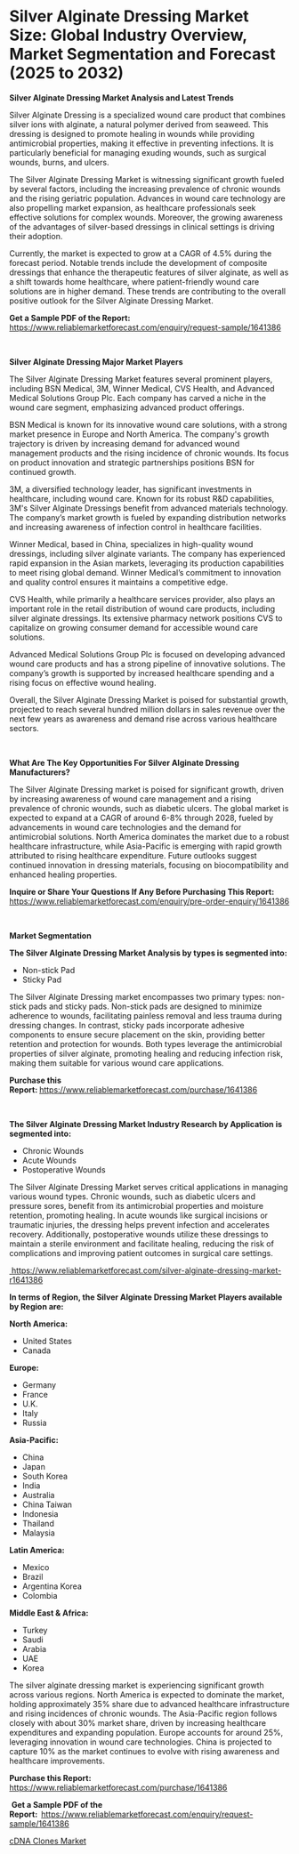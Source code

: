 <p><h1>Silver Alginate Dressing Market Size: Global Industry Overview, Market Segmentation and Forecast (2025 to 2032)</h1></p><p><strong>Silver Alginate Dressing Market Analysis and Latest Trends</strong></p>
<p><p>Silver Alginate Dressing is a specialized wound care product that combines silver ions with alginate, a natural polymer derived from seaweed. This dressing is designed to promote healing in wounds while providing antimicrobial properties, making it effective in preventing infections. It is particularly beneficial for managing exuding wounds, such as surgical wounds, burns, and ulcers.</p><p>The Silver Alginate Dressing Market is witnessing significant growth fueled by several factors, including the increasing prevalence of chronic wounds and the rising geriatric population. Advances in wound care technology are also propelling market expansion, as healthcare professionals seek effective solutions for complex wounds. Moreover, the growing awareness of the advantages of silver-based dressings in clinical settings is driving their adoption.</p><p>Currently, the market is expected to grow at a CAGR of 4.5% during the forecast period. Notable trends include the development of composite dressings that enhance the therapeutic features of silver alginate, as well as a shift towards home healthcare, where patient-friendly wound care solutions are in higher demand. These trends are contributing to the overall positive outlook for the Silver Alginate Dressing Market.</p></p>
<p><strong>Get a Sample PDF of the Report:&nbsp;</strong> <a href="https://www.reliablemarketforecast.com/enquiry/request-sample/1641386?utm_campaign=2449&utm_medium=2&utm_source=Github&utm_content=ia&utm_term=04032025&utm_id=silver-alginate-dressing">https://www.reliablemarketforecast.com/enquiry/request-sample/1641386</a></p>
<p>&nbsp;</p>
<p><strong>Silver Alginate Dressing Major Market Players</strong></p>
<p><p>The Silver Alginate Dressing Market features several prominent players, including BSN Medical, 3M, Winner Medical, CVS Health, and Advanced Medical Solutions Group Plc. Each company has carved a niche in the wound care segment, emphasizing advanced product offerings.</p><p>BSN Medical is known for its innovative wound care solutions, with a strong market presence in Europe and North America. The company's growth trajectory is driven by increasing demand for advanced wound management products and the rising incidence of chronic wounds. Its focus on product innovation and strategic partnerships positions BSN for continued growth.</p><p>3M, a diversified technology leader, has significant investments in healthcare, including wound care. Known for its robust R&D capabilities, 3M's Silver Alginate Dressings benefit from advanced materials technology. The company’s market growth is fueled by expanding distribution networks and increasing awareness of infection control in healthcare facilities.</p><p>Winner Medical, based in China, specializes in high-quality wound dressings, including silver alginate variants. The company has experienced rapid expansion in the Asian markets, leveraging its production capabilities to meet rising global demand. Winner Medical’s commitment to innovation and quality control ensures it maintains a competitive edge.</p><p>CVS Health, while primarily a healthcare services provider, also plays an important role in the retail distribution of wound care products, including silver alginate dressings. Its extensive pharmacy network positions CVS to capitalize on growing consumer demand for accessible wound care solutions.</p><p>Advanced Medical Solutions Group Plc is focused on developing advanced wound care products and has a strong pipeline of innovative solutions. The company’s growth is supported by increased healthcare spending and a rising focus on effective wound healing.</p><p>Overall, the Silver Alginate Dressing Market is poised for substantial growth, projected to reach several hundred million dollars in sales revenue over the next few years as awareness and demand rise across various healthcare sectors.</p></p>
<p>&nbsp;</p>
<p><strong>What Are The Key Opportunities For Silver Alginate Dressing Manufacturers?</strong></p>
<p><p>The Silver Alginate Dressing market is poised for significant growth, driven by increasing awareness of wound care management and a rising prevalence of chronic wounds, such as diabetic ulcers. The global market is expected to expand at a CAGR of around 6-8% through 2028, fueled by advancements in wound care technologies and the demand for antimicrobial solutions. North America dominates the market due to a robust healthcare infrastructure, while Asia-Pacific is emerging with rapid growth attributed to rising healthcare expenditure. Future outlooks suggest continued innovation in dressing materials, focusing on biocompatibility and enhanced healing properties.</p></p>
<p><strong>Inquire or Share Your Questions If Any Before Purchasing This Report:</strong> <a href="https://www.reliablemarketforecast.com/enquiry/pre-order-enquiry/1641386?utm_campaign=2449&utm_medium=2&utm_source=Github&utm_content=ia&utm_term=04032025&utm_id=silver-alginate-dressing">https://www.reliablemarketforecast.com/enquiry/pre-order-enquiry/1641386</a></p>
<p>&nbsp;</p>
<p><strong>Market Segmentation</strong></p>
<p><strong>The Silver Alginate Dressing Market Analysis by types is segmented into:</strong></p>
<p><ul><li>Non-stick Pad</li><li>Sticky Pad</li></ul></p>
<p><p>The Silver Alginate Dressing market encompasses two primary types: non-stick pads and sticky pads. Non-stick pads are designed to minimize adherence to wounds, facilitating painless removal and less trauma during dressing changes. In contrast, sticky pads incorporate adhesive components to ensure secure placement on the skin, providing better retention and protection for wounds. Both types leverage the antimicrobial properties of silver alginate, promoting healing and reducing infection risk, making them suitable for various wound care applications.</p></p>
<p><strong>Purchase this Report:&nbsp;</strong><a href="https://www.reliablemarketforecast.com/purchase/1641386?utm_campaign=2449&utm_medium=2&utm_source=Github&utm_content=ia&utm_term=04032025&utm_id=silver-alginate-dressing">https://www.reliablemarketforecast.com/purchase/1641386</a></p>
<p>&nbsp;</p>
<p><strong>The Silver Alginate Dressing Market Industry Research by Application is segmented into:</strong></p>
<p><ul><li>Chronic Wounds</li><li>Acute Wounds</li><li>Postoperative Wounds</li></ul></p>
<p><p>The Silver Alginate Dressing Market serves critical applications in managing various wound types. Chronic wounds, such as diabetic ulcers and pressure sores, benefit from its antimicrobial properties and moisture retention, promoting healing. In acute wounds like surgical incisions or traumatic injuries, the dressing helps prevent infection and accelerates recovery. Additionally, postoperative wounds utilize these dressings to maintain a sterile environment and facilitate healing, reducing the risk of complications and improving patient outcomes in surgical care settings.</p></p>
<p><a href="https://www.reliablemarketforecast.com/silver-alginate-dressing-market-r1641386?utm_campaign=2449&utm_medium=2&utm_source=Github&utm_content=ia&utm_term=04032025&utm_id=silver-alginate-dressing">&nbsp;https://www.reliablemarketforecast.com/silver-alginate-dressing-market-r1641386</a></p>
<p><strong>In terms of Region, the Silver Alginate Dressing Market Players available by Region are:</strong></p>
<p>
    <p> <strong> North America: </strong>
        <ul>
            <li>United States</li>
            <li>Canada</li>
        </ul>
        </p> 
    <p> <strong> Europe: </strong>
        <ul>
            <li>Germany</li>
            <li>France</li>
            <li>U.K.</li>
            <li>Italy</li>
            <li>Russia</li>
        </ul>
        </p> 
    <p> <strong> Asia-Pacific: </strong>
        <ul>
            <li>China</li>
            <li>Japan</li>
            <li>South Korea</li>
            <li>India</li>
            <li>Australia</li>
            <li>China Taiwan</li>
            <li>Indonesia</li>
            <li>Thailand</li>
            <li>Malaysia</li>
        </ul>
        </p> 
    <p> <strong> Latin America: </strong>
        <ul>
            <li>Mexico</li>
            <li>Brazil</li>
            <li>Argentina Korea</li>
            <li>Colombia</li>
        </ul>
        </p> 
    <p> <strong> Middle East & Africa: </strong>
        <ul>
            <li>Turkey</li>
            <li>Saudi</li>
            <li>Arabia</li>
            <li>UAE</li>
            <li>Korea</li>
        </ul>
    </p>
    </p>
<p><p>The silver alginate dressing market is experiencing significant growth across various regions. North America is expected to dominate the market, holding approximately 35% share due to advanced healthcare infrastructure and rising incidences of chronic wounds. The Asia-Pacific region follows closely with about 30% market share, driven by increasing healthcare expenditures and expanding population. Europe accounts for around 25%, leveraging innovation in wound care technologies. China is projected to capture 10% as the market continues to evolve with rising awareness and healthcare improvements.</p></p>
<p><strong>Purchase this Report: </strong><a href="https://www.reliablemarketforecast.com/purchase/1641386?utm_campaign=2449&utm_medium=2&utm_source=Github&utm_content=ia&utm_term=04032025&utm_id=silver-alginate-dressing">https://www.reliablemarketforecast.com/purchase/1641386</a></p>
<p>&nbsp;<strong>Get a Sample PDF of the Report:&nbsp;&nbsp;</strong><a href="https://www.reliablemarketforecast.com/enquiry/request-sample/1641386?utm_campaign=2449&utm_medium=2&utm_source=Github&utm_content=ia&utm_term=04032025&utm_id=silver-alginate-dressing">https://www.reliablemarketforecast.com/enquiry/request-sample/1641386</a></p>
<p><strong></strong></p>
<p><p><a href="https://github.com/norbeludie83/Market-Research-Report-List-1/blob/main/cdna-clones-market.md?utm_campaign=2449&utm_medium=2&utm_source=Github&utm_content=ia&utm_term=04032025&utm_id=silver-alginate-dressing">cDNA Clones Market</a></p></p>
